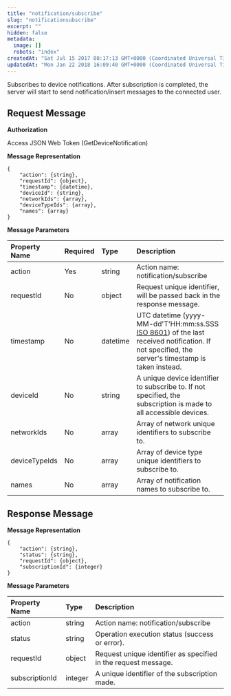 ```yaml
---
title: "notification/subscribe"
slug: "notificationsubscribe"
excerpt: ""
hidden: false
metadata: 
  image: []
  robots: "index"
createdAt: "Sat Jul 15 2017 08:17:13 GMT+0000 (Coordinated Universal Time)"
updatedAt: "Mon Jan 22 2018 16:09:40 GMT+0000 (Coordinated Universal Time)"
---
```

Subscribes to device notifications. After subscription is completed, the server will start to send notification/insert messages to the connected user.

## Request Message

**Authorization**

Access JSON Web Token (GetDeviceNotification)

**Message Representation**

```text
{
    "action": {string},
    "requestId": {object},
    "timestamp": {datetime},
    "deviceId": {string},
    "networkIds": {array},
    "deviceTypeIds": {array},
    "names": {array}
}
```

**Message Parameters**

| Property Name | Required | Type     | Description                                                                                                                                                                               |
| :------------ | :------- | :------- | :---------------------------------------------------------------------------------------------------------------------------------------------------------------------------------------- |
| action        | Yes      | string   | Action name: notification/subscribe                                                                                                                                                       |
| requestId     | No       | object   | Request unique identifier, will be passed back in the response message.                                                                                                                   |
| timestamp     | No       | datetime | UTC datetime (yyyy-MM-dd'T'HH:mm:ss.SSS [ISO 8601](https://en.wikipedia.org/wiki/ISO_8601)) of the last received notification. If not specified, the server's timestamp is taken instead. |
| deviceId      | No       | string   | A unique device identifier to subscribe to. If not specified, the subscription is made to all accessible devices.                                                                         |
| networkIds    | No       | array    | Array of network unique identifiers to subscribe to.                                                                                                                                      |
| deviceTypeIds | No       | array    | Array of device type unique identifiers to subscribe to.                                                                                                                                  |
| names         | No       | array    | Array of notification names to subscribe to.                                                                                                                                              |

## Response Message

**Message Representation**

```text
{
    "action": {string},
    "status": {string},
    "requestId": {object},
    "subscriptionId": {integer}
}
```

**Message Parameters**

| Property Name  | Type    | Description                                                    |
| :------------- | :------ | :------------------------------------------------------------- |
| action         | string  | Action name: notification/subscribe                            |
| status         | string  | Operation execution status (success or error).                 |
| requestId      | object  | Request unique identifier as specified in the request message. |
| subscriptionId | integer | A unique identifier of the subscription made.                  |

